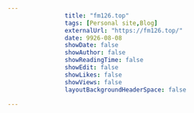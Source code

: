 ---
                title: "fm126.top"
                tags: [Personal site,Blog]
                externalUrl: "https://fm126.top/"
                date: 9926-08-08
                showDate: false
                showAuthor: false
                showReadingTime: false
                showEdit: false
                showLikes: false
                showViews: false
                layoutBackgroundHeaderSpace: false
                ---
